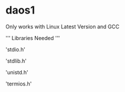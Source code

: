 # daos1
Only works with Linux Latest Version and GCC

''' Libraries Needed '''

'stdio.h'

'stdlib.h'

'unistd.h'

'termios.h'
